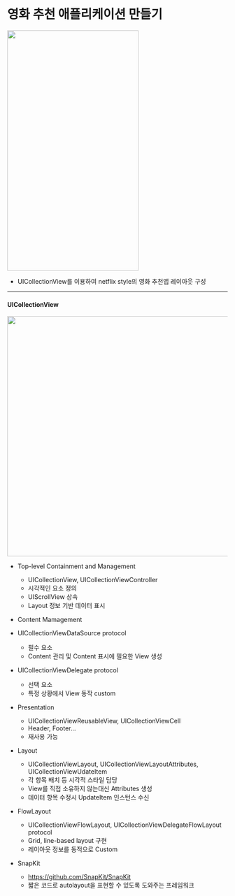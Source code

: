 영화 추천 애플리케이션 만들기
===========
<img src="https://user-images.githubusercontent.com/55949986/204124769-d0028d94-31f4-4d80-a3c5-dfb63a0dc455.gif" width="300" height="550"/>

* UICollectionView를 이용하여 netflix style의 영화 추천앱 레이아웃 구성
---------------------------------------

#### UICollectionView
<img src="https://user-images.githubusercontent.com/55949986/204504644-c3804287-b88c-4fed-93c7-af99fc257e89.png" width="600" height="550"/>

* Top-level Containment and Management
  * UICollectionView, UICollectionViewController
  * 시각적인 요소 정의
  * UIScrollView 상속
  * Layout 정보 기반 데이터 표시

 * Content Mamagement
  * UICollectionViewDataSource protocol
    * 필수 요소
    * Content 관리 및 Content 표시에 필요한 View 생성
  * UICollectionViewDelegate protocol
    * 선택 요소
    * 특정 상황에서 View 동작 custom

* Presentation
  * UICollectionViewReusableView, UICollectionViewCell
  * Header, Footer...
  * 재사용 가능

* Layout
  * UICollectionViewLayout, UICollectionViewLayoutAttributes, UICollectionViewUdateItem
  * 각 항목 배치 등 시각적 스타일 담당
  * View를 직접 소유하지 않는대신 Attributes 생성
  * 데이터 항목 수정시 UpdateItem 인스턴스 수신

* FlowLayout
  * UICollectionViewFlowLayout, UICollectionViewDelegateFlowLayout protocol
  * Grid, line-based layout 구현
  * 레이아웃 정보를 동적으로 Custom

  
  
* SnapKit
   * https://github.com/SnapKit/SnapKit
  * 짧은 코드로 autolayout을 표현할 수 있도록 도와주는 프레임워크
